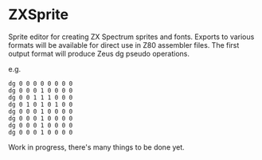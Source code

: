 # ZXSprite

Sprite editor for creating ZX Spectrum sprites and fonts. 
Exports to various formats will be available for direct use in Z80 assembler files. 
The first output format will produce Zeus dg pseudo operations.

e.g.
```
dg 0 0 0 0 0 0 0 0 
dg 0 0 0 1 0 0 0 0
dg 0 0 1 1 1 0 0 0
dg 0 1 0 1 0 1 0 0
dg 0 0 0 1 0 0 0 0
dg 0 0 0 1 0 0 0 0
dg 0 0 0 1 0 0 0 0
dg 0 0 0 1 0 0 0 0
```

Work in progress, there's many things to be done yet. 

